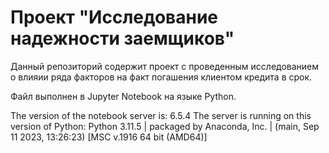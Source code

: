 # Проект "Исследование надежности заемщиков"
Данный репозиторий содержит проект с проведенным исследованием о влияии ряда факторов на факт погашения клиентом кредита в срок. 

Файл выполнен в Jupyter Notebook на языке Python.

The version of the notebook server is: 6.5.4
The server is running on this version of Python:
Python 3.11.5 | packaged by Anaconda, Inc. | (main, Sep 11 2023, 13:26:23) [MSC v.1916 64 bit (AMD64)]
